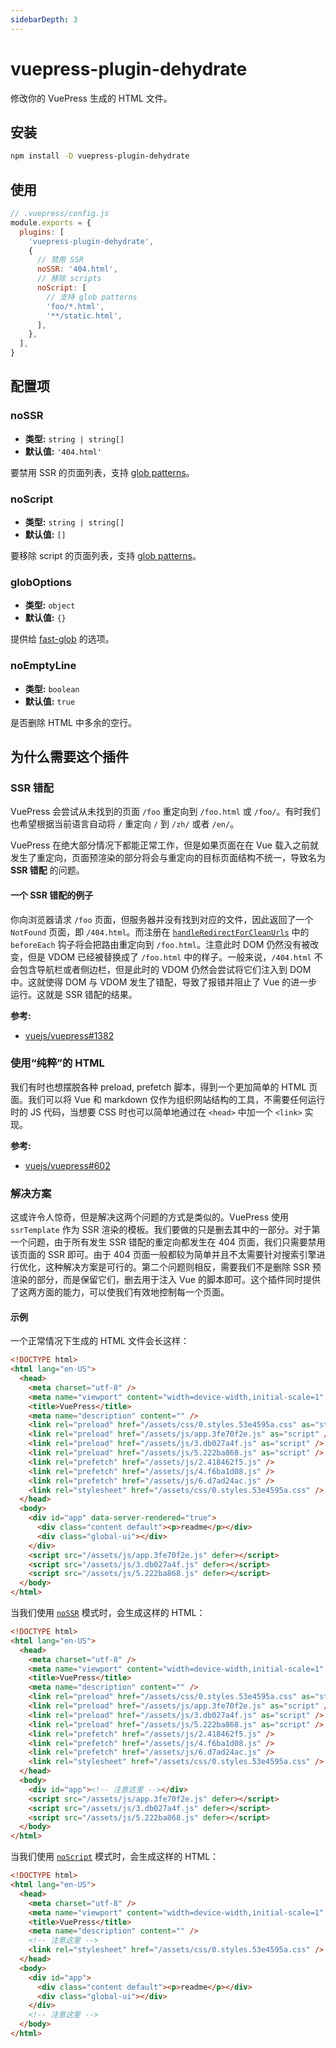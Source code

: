 ```yaml
---
sidebarDepth: 3
---
```


# vuepress-plugin-dehydrate <GitHubLink repo="vuepress/vuepress-community"/>

修改你的 VuePress 生成的 HTML 文件。

## 安装

```sh
npm install -D vuepress-plugin-dehydrate
```

## 使用

```js
// .vuepress/config.js
module.exports = {
  plugins: [
    'vuepress-plugin-dehydrate',
    {
      // 禁用 SSR
      noSSR: '404.html',
      // 移除 scripts
      noScript: [
        // 支持 glob patterns
        'foo/*.html',
        '**/static.html',
      ],
    },
  ],
}
```

## 配置项

### noSSR

- **类型:** `string | string[]`
- **默认值:** `'404.html'`

要禁用 SSR 的页面列表，支持 [glob patterns](https://github.com/isaacs/minimatch#usage)。

### noScript

- **类型:** `string | string[]`
- **默认值:** `[]`

要移除 script 的页面列表，支持 [glob patterns](https://github.com/isaacs/minimatch#usage)。

### globOptions

- **类型:** `object`
- **默认值:** `{}`

提供给 [fast-glob](https://github.com/mrmlnc/fast-glob#options-1) 的选项。

### noEmptyLine

- **类型:** `boolean`
- **默认值:** `true`

是否删除 HTML 中多余的空行。

## 为什么需要这个插件

### SSR 错配

VuePress 会尝试从未找到的页面 `/foo` 重定向到 `/foo.html` 或 `/foo/`。有时我们也希望根据当前语言自动将 `/` 重定向 `/` 到 `/zh/` 或者 `/en/`。

VuePress 在绝大部分情况下都能正常工作，但是如果页面在在 Vue 载入之前就发生了重定向，页面预渲染的部分将会与重定向的目标页面结构不统一，导致名为 **SSR 错配** 的问题。

#### 一个 SSR 错配的例子

你向浏览器请求 `/foo` 页面，但服务器并没有找到对应的文件，因此返回了一个 `NotFound` 页面，即 `/404.html`。而注册在 [`handleRedirectForCleanUrls`](https://github.com/vuejs/vuepress/blob/master/packages/%40vuepress/core/lib/client/redirect.js#L23-L50) 中的 `beforeEach` 钩子将会把路由重定向到 `/foo.html`。注意此时 DOM 仍然没有被改变，但是 VDOM 已经被替换成了 `/foo.html` 中的样子。一般来说，`/404.html` 不会包含导航栏或者侧边栏，但是此时的 VDOM 仍然会尝试将它们注入到 DOM 中。这就使得 DOM 与 VDOM 发生了错配，导致了报错并阻止了 Vue 的进一步运行。这就是 SSR 错配的结果。

**参考:**

- [vuejs/vuepress#1382](https://github.com/vuejs/vuepress/issues/1382)

### 使用“纯粹”的 HTML

我们有时也想摆脱各种 preload, prefetch 脚本，得到一个更加简单的 HTML 页面。我们可以将 Vue 和 markdown 仅作为组织网站结构的工具，不需要任何运行时的 JS 代码，当想要 CSS 时也可以简单地通过在 `<head>` 中加一个 `<link>` 实现。

**参考:**

- [vuejs/vuepress#602](https://github.com/vuejs/vuepress/issues/602)

### 解决方案

这或许令人惊奇，但是解决这两个问题的方式是类似的。VuePress 使用 `ssrTemplate` 作为 SSR 渲染的模板。我们要做的只是删去其中的一部分。对于第一个问题，由于所有发生 SSR 错配的重定向都发生在 404 页面，我们只需要禁用该页面的 SSR 即可。由于 404 页面一般都较为简单并且不太需要针对搜索引擎进行优化，这种解决方案是可行的。第二个问题则相反，需要我们不是删除 SSR 预渲染的部分，而是保留它们，删去用于注入 Vue 的脚本即可。这个插件同时提供了这两方面的能力，可以使我们有效地控制每一个页面。

#### 示例

一个正常情况下生成的 HTML 文件会长这样：

```html
<!DOCTYPE html>
<html lang="en-US">
  <head>
    <meta charset="utf-8" />
    <meta name="viewport" content="width=device-width,initial-scale=1" />
    <title>VuePress</title>
    <meta name="description" content="" />
    <link rel="preload" href="/assets/css/0.styles.53e4595a.css" as="style" />
    <link rel="preload" href="/assets/js/app.3fe70f2e.js" as="script" />
    <link rel="preload" href="/assets/js/3.db027a4f.js" as="script" />
    <link rel="preload" href="/assets/js/5.222ba868.js" as="script" />
    <link rel="prefetch" href="/assets/js/2.418462f5.js" />
    <link rel="prefetch" href="/assets/js/4.f6ba1d08.js" />
    <link rel="prefetch" href="/assets/js/6.d7ad24ac.js" />
    <link rel="stylesheet" href="/assets/css/0.styles.53e4595a.css" />
  </head>
  <body>
    <div id="app" data-server-rendered="true">
      <div class="content default"><p>readme</p></div>
      <div class="global-ui"></div>
    </div>
    <script src="/assets/js/app.3fe70f2e.js" defer></script>
    <script src="/assets/js/3.db027a4f.js" defer></script>
    <script src="/assets/js/5.222ba868.js" defer></script>
  </body>
</html>
```

当我们使用 [`noSSR`](#nossr) 模式时，会生成这样的 HTML：

```html
<!DOCTYPE html>
<html lang="en-US">
  <head>
    <meta charset="utf-8" />
    <meta name="viewport" content="width=device-width,initial-scale=1" />
    <title>VuePress</title>
    <meta name="description" content="" />
    <link rel="preload" href="/assets/css/0.styles.53e4595a.css" as="style" />
    <link rel="preload" href="/assets/js/app.3fe70f2e.js" as="script" />
    <link rel="preload" href="/assets/js/3.db027a4f.js" as="script" />
    <link rel="preload" href="/assets/js/5.222ba868.js" as="script" />
    <link rel="prefetch" href="/assets/js/2.418462f5.js" />
    <link rel="prefetch" href="/assets/js/4.f6ba1d08.js" />
    <link rel="prefetch" href="/assets/js/6.d7ad24ac.js" />
    <link rel="stylesheet" href="/assets/css/0.styles.53e4595a.css" />
  </head>
  <body>
    <div id="app"><!-- 注意这里 --></div>
    <script src="/assets/js/app.3fe70f2e.js" defer></script>
    <script src="/assets/js/3.db027a4f.js" defer></script>
    <script src="/assets/js/5.222ba868.js" defer></script>
  </body>
</html>
```

当我们使用 [`noScript`](#noscript) 模式时，会生成这样的 HTML：

```html
<!DOCTYPE html>
<html lang="en-US">
  <head>
    <meta charset="utf-8" />
    <meta name="viewport" content="width=device-width,initial-scale=1" />
    <title>VuePress</title>
    <meta name="description" content="" />
    <!-- 注意这里 -->
    <link rel="stylesheet" href="/assets/css/0.styles.53e4595a.css" />
  </head>
  <body>
    <div id="app">
      <div class="content default"><p>readme</p></div>
      <div class="global-ui"></div>
    </div>
    <!-- 注意这里 -->
  </body>
</html>
```
